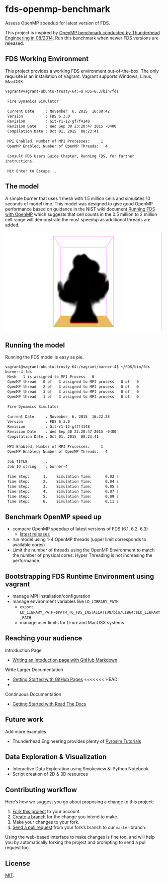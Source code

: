# fds-openmp-benchmark

Assess OpenMP speedup for latest version of FDS.

This project is inspired by [OpenMP benchmark conducted by Thunderhead Engineering in 08/2014](http://www.thunderheadeng.com/2014/08/openmp-benchmarks/). Run this benchmark when newer FDS versions are released.

## FDS Working Environment
This project provides a working FDS environment out-of-the-box. The only requisite is an installation of Vagrant. Vagrant supports Windows, Linux, MacOSX.

```shell
vagrant@vagrant-ubuntu-trusty-64:~$ FDS-6.3/bin/fds

 Fire Dynamics Simulator

 Current Date     : November  6, 2015  16:08:42
 Version          : FDS 6.3.0
 Revision         : Git-r1-12-gf7f4148
 Revision Date    : Wed Sep 30 23:20:47 2015 -0400
 Compilation Date : Oct 01, 2015  08:23:41

 MPI Enabled; Number of MPI Processes:     1
 OpenMP Enabled; Number of OpenMP Threads:   4

 Consult FDS Users Guide Chapter, Running FDS, for further instructions.

 Hit Enter to Escape...
```


## The model
A simple burner that uses 1 mesh with 1.5 million cells and simulates 10 seconds of model time. This model was designed to give good OpenMP performance based on guidance in the NIST wiki document [Running FDS with OpenMP](https://github.com/firemodels/fds-smv/wiki/OpenMP-Notes) which suggests that cell counts in the 0.5 million to 2 million cell range will demonstrate the most speedup as additional threads are added.


![Image of FDS Model](/images/burner-model.png)

## Running the model
Running the FDS model is easy as pie.

```shell
vagrant@vagrant-ubuntu-trusty-64:/vagrant/burner-4$ ~/FDS/bin/fds burner-4.fds
 Mesh   1 is assigned to MPI Process   0
 OpenMP thread   0 of   3 assigned to MPI process   0 of   0
 OpenMP thread   2 of   3 assigned to MPI process   0 of   0
 OpenMP thread   3 of   3 assigned to MPI process   0 of   0
 OpenMP thread   1 of   3 assigned to MPI process   0 of   0

 Fire Dynamics Simulator

 Current Date     : November  6, 2015  16:22:28
 Version          : FDS 6.3.0
 Revision         : Git-r1-12-gf7f4148
 Revision Date    : Wed Sep 30 23:20:47 2015 -0400
 Compilation Date : Oct 01, 2015  08:23:41

 MPI Enabled; Number of MPI Processes:     1
 OpenMP Enabled; Number of OpenMP Threads:   4

 Job TITLE        : 
 Job ID string    : burner-4

 Time Step:      1,    Simulation Time:      0.02 s
 Time Step:      2,    Simulation Time:      0.04 s
 Time Step:      3,    Simulation Time:      0.05 s
 Time Step:      4,    Simulation Time:      0.07 s
 Time Step:      5,    Simulation Time:      0.09 s
 Time Step:      6,    Simulation Time:      0.11 s
```

## Benchmark OpenMP speed up

* compare OpenMP speedup of latest versions of FDS (6.1, 6.2, 6.3)
  * [latest releases](http://firemodels.github.io/fds-smv/downloads.html) 
* run model using 1-4 OpenMP threads (upper limit corresponds to available cores)
* Limit the number of threads using the OpenMP Environment to match the number of physical cores. Hyper Threading is not increasing the performance. 


## Bootstrapping FDS Runtime Environment using vagrant
* manage MPI installation/configuration
* manage environment variables like `LD_LIBRARY_PATH` 
  * `export LD_LIBRARY_PATH=$PATH_TO_FDS_INSTALLATION/bin/LIB64:$LD_LIBRARY_PATH` 
  * manage user limits for Linux and MacOSX systems


## Reaching your audience

Introduction Page
* [Writing an intoduction page with GitHub Markdown](https://help.github.com/articles/writing-on-github/)

Write Larger Documentation 
* [Getting Started with GitHub Pages](https://guides.github.com/features/pages)
<<<<<<< HEAD
* 

Continuous Documentation
* [Getting Started with Read The Docs](https://docs.readthedocs.org/en/latest/getting_started.html)


## Future work

Add more examples
* Thunderhead Engineering provides plenty of [Pyrosim Tutorials](http://www.thunderheadeng.com/pyrosim/fundamentals/)


## Data Exploration & Visualization
* Interactive Data Exploration using Smokeview & IPython Notebook
* Script creation of 2D & 3D resources


## Contributing workflow

Here’s how we suggest you go about proposing a change to this project:

1. [Fork this project][fork] to your account.
2. [Create a branch][branch] for the change you intend to make.
3. Make your changes to your fork.
4. [Send a pull request][pr] from your fork’s branch to our `master` branch.

Using the web-based interface to make changes is fine too, and will help you
by automatically forking the project and prompting to send a pull request too.

[fork]: https://help.github.com/articles/fork-a-repo/
[branch]: https://help.github.com/articles/creating-and-deleting-branches-within-your-repository
[pr]: https://help.github.com/articles/using-pull-requests/

## License
[MIT](./LICENSE).
